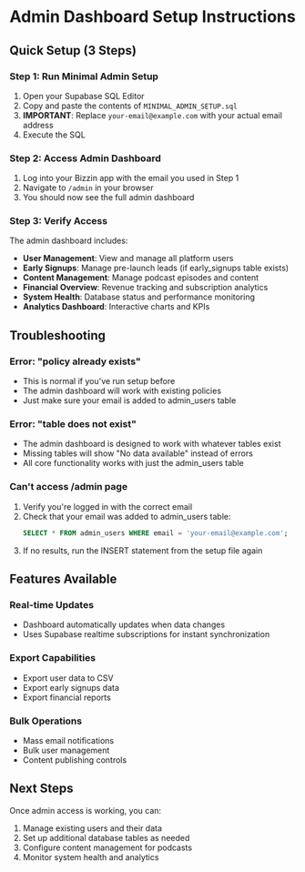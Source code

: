 # Admin Dashboard Setup Instructions

## Quick Setup (3 Steps)

### Step 1: Run Minimal Admin Setup
1. Open your Supabase SQL Editor
2. Copy and paste the contents of `MINIMAL_ADMIN_SETUP.sql`
3. **IMPORTANT**: Replace `your-email@example.com` with your actual email address
4. Execute the SQL

### Step 2: Access Admin Dashboard
1. Log into your Bizzin app with the email you used in Step 1
2. Navigate to `/admin` in your browser
3. You should now see the full admin dashboard

### Step 3: Verify Access
The admin dashboard includes:
- **User Management**: View and manage all platform users
- **Early Signups**: Manage pre-launch leads (if early_signups table exists)
- **Content Management**: Manage podcast episodes and content
- **Financial Overview**: Revenue tracking and subscription analytics
- **System Health**: Database status and performance monitoring
- **Analytics Dashboard**: Interactive charts and KPIs

## Troubleshooting

### Error: "policy already exists"
- This is normal if you've run setup before
- The admin dashboard will work with existing policies
- Just make sure your email is added to admin_users table

### Error: "table does not exist"
- The admin dashboard is designed to work with whatever tables exist
- Missing tables will show "No data available" instead of errors
- All core functionality works with just the admin_users table

### Can't access /admin page
1. Verify you're logged in with the correct email
2. Check that your email was added to admin_users table:
   ```sql
   SELECT * FROM admin_users WHERE email = 'your-email@example.com';
   ```
3. If no results, run the INSERT statement from the setup file again

## Features Available

### Real-time Updates
- Dashboard automatically updates when data changes
- Uses Supabase realtime subscriptions for instant synchronization

### Export Capabilities
- Export user data to CSV
- Export early signups data
- Export financial reports

### Bulk Operations
- Mass email notifications
- Bulk user management
- Content publishing controls

## Next Steps
Once admin access is working, you can:
1. Manage existing users and their data
2. Set up additional database tables as needed
3. Configure content management for podcasts
4. Monitor system health and analytics